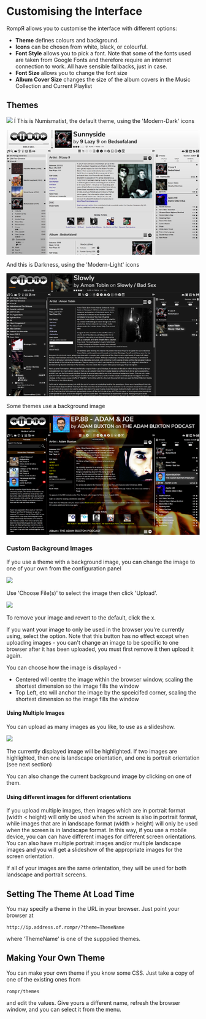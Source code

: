 # Customising the Interface

RompЯ allows you to customise the interface with different options:
* **Theme** defines colours and background.
* **Icons** can be chosen from white, black, or colourful.
* **Font Style** allows you to pick a font. Note that some of the fonts used are taken from Google Fonts and therefore require an internet connection to work. All have sensible fallbacks, just in case.
* **Font Size** allows you to change the font size
* **Album Cover Size** changes the size of the album covers in the Music Collection and Current Playlist

## Themes

![](images/appearance.png)
Í
This is Numismatist, the default theme, using the 'Modern-Dark' icons

![](images/numismatist.png)

And this is Darkness, using the 'Modern-Light' icons

![](images/darkness.png)

Some themes use a background image

![](images/fire.png)

### Custom Background Images

If you use a theme with a background image, you can change the image to one of your own from the configuration panel

![](images/uioptions2.png)

Use 'Choose File(s)' to select the image then click 'Upload'.

![](images/uioptions3.png)

To remove your image and revert to the default, click the x.

If you want your image to only be used in the browser you're currently using, select the option. Note that this button has no effect except when uploading images - you can't change an image to be specific to one browser after it has been uploaded, you must first remove it then upload it again.

You can choose how the image is displayed -

* Centered will centre the image within the browser window, scaling the shortest dimension so the image fills the window
* Top Left, etc will anchor the image by the spceicifed corner, scaling the shortest dimension so the image fills the window

#### Using Multiple Images

You can upload as many images as you like, to use as a slideshow.

![](images/uioptions4.png)

The currently displayed image will be highlighted. If two images are highlighted, then one is landscape orientation, and one is portrait orientation (see next section)

You can also change the current background image by clicking on one of them.

#### Using different images for different orientations

If you upload multiple images, then images which are in portrait format (width < height) will only be used when the screen is also in portrait format, while images that are in landscape format (width > height) will only be used when the screen is in landscape format. In this way, if you use a mobile device, you can can have different images for different screen orientations. You can also have multiple portrait images and/or multiple landscape images and you will get a slideshow of the appropriate images for the screen orientation.

If all of your images are the same orientation, they will be used for both landscape and portrait screens.

## Setting The Theme At Load Time

You may specify a theme in the URL in your browser. Just point your browser at

    http://ip.address.of.rompr/?theme=ThemeName

where 'ThemeName' is one of the suppplied themes.

## Making Your Own Theme

You can make your own theme if you know some CSS. Just take a copy of one of the existing ones from

    rompr/themes

and edit the values. Give yours a different name, refresh the browser window, and you can select it from the menu.
